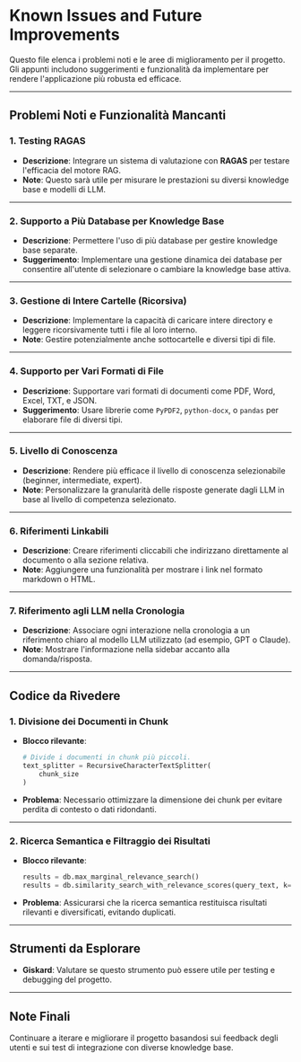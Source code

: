 # Known Issues and Future Improvements

Questo file elenca i problemi noti e le aree di miglioramento per il progetto. Gli appunti includono suggerimenti e funzionalità da implementare per rendere l'applicazione più robusta ed efficace.

---

## Problemi Noti e Funzionalità Mancanti

### 1. **Testing RAGAS**
   - **Descrizione**: Integrare un sistema di valutazione con **RAGAS** per testare l'efficacia del motore RAG.
   - **Note**: Questo sarà utile per misurare le prestazioni su diversi knowledge base e modelli di LLM.

---

### 2. **Supporto a Più Database per Knowledge Base**
   - **Descrizione**: Permettere l'uso di più database per gestire knowledge base separate.
   - **Suggerimento**: Implementare una gestione dinamica dei database per consentire all'utente di selezionare o cambiare la knowledge base attiva.

---

### 3. **Gestione di Intere Cartelle (Ricorsiva)**
   - **Descrizione**: Implementare la capacità di caricare intere directory e leggere ricorsivamente tutti i file al loro interno.
   - **Note**: Gestire potenzialmente anche sottocartelle e diversi tipi di file.

---

### 4. **Supporto per Vari Formati di File**
   - **Descrizione**: Supportare vari formati di documenti come PDF, Word, Excel, TXT, e JSON.
   - **Suggerimento**: Usare librerie come `PyPDF2`, `python-docx`, o `pandas` per elaborare file di diversi tipi.

---

### 5. **Livello di Conoscenza**
   - **Descrizione**: Rendere più efficace il livello di conoscenza selezionabile (beginner, intermediate, expert).
   - **Note**: Personalizzare la granularità delle risposte generate dagli LLM in base al livello di competenza selezionato.

---

### 6. **Riferimenti Linkabili**
   - **Descrizione**: Creare riferimenti cliccabili che indirizzano direttamente al documento o alla sezione relativa.
   - **Note**: Aggiungere una funzionalità per mostrare i link nel formato markdown o HTML.

---

### 7. **Riferimento agli LLM nella Cronologia**
   - **Descrizione**: Associare ogni interazione nella cronologia a un riferimento chiaro al modello LLM utilizzato (ad esempio, GPT o Claude).
   - **Note**: Mostrare l'informazione nella sidebar accanto alla domanda/risposta.

---

## Codice da Rivedere

### 1. **Divisione dei Documenti in Chunk**
   - **Blocco rilevante**: 
     ```python
     # Divide i documenti in chunk più piccoli.
     text_splitter = RecursiveCharacterTextSplitter(
         chunk_size
     )
     ```
   - **Problema**: Necessario ottimizzare la dimensione dei chunk per evitare perdita di contesto o dati ridondanti.

---

### 2. **Ricerca Semantica e Filtraggio dei Risultati**
   - **Blocco rilevante**: 
     ```python
     results = db.max_marginal_relevance_search()
     results = db.similarity_search_with_relevance_scores(query_text, k=3)
     ```
   - **Problema**: Assicurarsi che la ricerca semantica restituisca risultati rilevanti e diversificati, evitando duplicati.

---

## Strumenti da Esplorare
- **Giskard**: Valutare se questo strumento può essere utile per testing e debugging del progetto.

---

## Note Finali
Continuare a iterare e migliorare il progetto basandosi sui feedback degli utenti e sui test di integrazione con diverse knowledge base.
